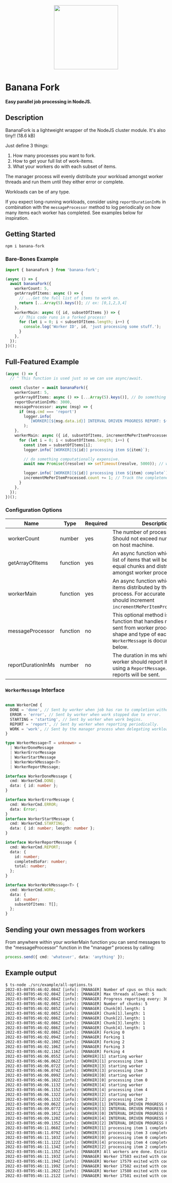 <p align="center">
  <img src="./assets/logo.png" height="200" />
</p>

# Banana Fork

**Easy parallel job processing in NodeJS.**

## Description

BananaFork is a lightweight wrapper of the NodeJS cluster module. It's also tiny!! (18.6 kB)


Just define 3 things:

1. How many processes you want to fork.
2. How to get your full list of work-items.
3. What your workers do with each subset of items.

The manager process will evenly distribute your workload amongst worker threads and run them until they either error or complete.

Workloads can be of any type.

If you expect long-running workloads, consider using `reportDurationInMs` in combination with the `messageProcessor` method to log periodically on how many items each worker has completed. See examples below for inspiration.


## Getting Started

```bash
npm i banana-fork
```



### Bare-Bones Example

```typescript
import { bananaFork } from 'banana-fork';

(async () => {
  await bananaFork({
    workerCount: 5,
    getArrayOfItems: async () => {
      // ...Get the full list of items to work on.
      return [...Array(5).keys()]; // ex: [0,1,2,3,4]
    },
    workerMain: async ({ id, subsetOfItems }) => {
      // This code runs in a forked process!
      for (let i = 0; i < subsetOfItems.length; i++) {
        console.log('Worker ID', id, 'just processing some stuff.');
      }
    },
  });
})();
```

## Full-Featured Example

```typescript
(async () => {
  // ^ This function is used just so we can use async/await.

  const cluster = await bananaFork({
    workerCount: 5,
    getArrayOfItems: async () => [...Array(5).keys()], // Do something to get the FULL list of items to work on.
    reportDurationInMs: 3000,
    messageProcessor: async (msg) => {
      if (msg.cmd === 'report')
        logger.info(
          `[WORKER][${msg.data.id}] INTERVAL DRIVEN PROGRESS REPORT: ${msg.data.completedSoFar}/${msg.data.total}`
        );
    },
    workerMain: async ({ id, subsetOfItems, incrementMePerItemProcessed }) => {
      for (let i = 0; i < subsetOfItems.length; i++) {
        const item = subsetOfItems[i];
        logger.info(`[WORKER][${id}] processing item ${item}`);

        // do something computationally expensive.
        await new Promise((resolve) => setTimeout(resolve, 5000)); // wait 5 seconds!

        logger.info(`[WORKER][${id}] processing item ${item} complete`);
        incrementMePerItemProcessed.count += 1; // Track the completeness of each item in the subset!
      }
    },
  });
})();
```
### Configuration Options

| Name               | Type     | Required | Description                                                                                                                                                 |
| ------------------ | -------- | -------- | ----------------------------------------------------------------------------------------------------------------------------------------------------------- |
| workerCount        | number   | yes      | The number of processes to fork. Should not exceed number of CPUs on host machine.                                                                          |
| getArrayOfItems    | function | yes      | An async function which resolves a list of items that will be split into equal chunks and distributed amongst worker processes.                             |
| workerMain         | function | yes      | An async function which handles items distributed by the "manager" process. For accurate reporting it should increment `incrementMePerItemProcessed.count`. |
| messageProcessor   | function | no       | This optional method is an async function that handles messages sent from worker processes. The shape and type of each `WorkerMessage` is documented below. |
| reportDurationInMs | number   | no       | The duration in ms which each worker should report it's progress using a `ReportMessage`. If falsy, no reports will be sent.                                |

### `WorkerMessage` Interface

```typescript

enum WorkerCmd {
  DONE = 'done', // Sent by worker when job has ran to completion without error.
  ERROR = 'error', // Sent by worker when work stopped due to error.
  STARTING = 'starting', // Sent by worker when work begins.
  REPORT = 'report', // Sent by worker when reporting periodically.
  WORK = 'work', // Sent by the manager process when delegating workload.
}

type WorkerMessage<T = unknown> =
  | WorkerDoneMessage
  | WorkerErrorMessage
  | WorkerStartMessage
  | WorkerWorkMessage<T>
  | WorkerReportMessage;

interface WorkerDoneMessage {
  cmd: WorkerCmd.DONE;
  data: { id: number };
}

interface WorkerErrorMessage {
  cmd: WorkerCmd.ERROR;
  data: Error;
}
interface WorkerStartMessage {
  cmd: WorkerCmd.STARTING;
  data: { id: number; length: number };
}

interface WorkerReportMessage {
  cmd: WorkerCmd.REPORT;
  data: {
    id: number;
    completedSoFar: number;
    total: number;
  };
}

interface WorkerWorkMessage<T> {
  cmd: WorkerCmd.WORK;
  data: {
    id: number;
    subsetOfItems: T[];
  };
}

```


## Sending your own messages from workers

From anywhere within your workerMain function you can send messages to the "messageProcessor" function in the "manager" process by calling:

```typescript
process.send({ cmd: 'whatever', data: 'anything' });
```

## Example output

```txt
$ ts-node ./src/example/all-options.ts
2022-03-08T05:46:02.084Z [info]: [MANAGER] Number of cpus on this machine: 8
2022-03-08T05:46:02.084Z [info]: [MANAGER] Max threads allowed: 5
2022-03-08T05:46:02.084Z [info]: [MANAGER] Progress reporting every: 3000ms
2022-03-08T05:46:02.085Z [info]: [MANAGER] Number of chunks: 5
2022-03-08T05:46:02.085Z [info]: [MANAGER] Chunk[0].length: 1
2022-03-08T05:46:02.085Z [info]: [MANAGER] Chunk[1].length: 1
2022-03-08T05:46:02.086Z [info]: [MANAGER] Chunk[2].length: 1
2022-03-08T05:46:02.086Z [info]: [MANAGER] Chunk[3].length: 1
2022-03-08T05:46:02.086Z [info]: [MANAGER] Chunk[4].length: 1
2022-03-08T05:46:02.086Z [info]: [MANAGER] Forking 0
2022-03-08T05:46:02.094Z [info]: [MANAGER] Forking 1
2022-03-08T05:46:02.100Z [info]: [MANAGER] Forking 2
2022-03-08T05:46:02.106Z [info]: [MANAGER] Forking 3
2022-03-08T05:46:02.116Z [info]: [MANAGER] Forking 4
2022-03-08T05:46:06.055Z [info]: [WORKER][1] starting worker
2022-03-08T05:46:06.062Z [info]: [WORKER][1] processing item 1
2022-03-08T05:46:06.072Z [info]: [WORKER][3] starting worker
2022-03-08T05:46:06.074Z [info]: [WORKER][3] processing item 3
2022-03-08T05:46:06.099Z [info]: [WORKER][0] starting worker
2022-03-08T05:46:06.102Z [info]: [WORKER][0] processing item 0
2022-03-08T05:46:06.113Z [info]: [WORKER][4] starting worker
2022-03-08T05:46:06.115Z [info]: [WORKER][4] processing item 4
2022-03-08T05:46:06.132Z [info]: [WORKER][2] starting worker
2022-03-08T05:46:06.133Z [info]: [WORKER][2] processing item 2
2022-03-08T05:46:09.062Z [info]: [WORKER][1] INTERVAL DRIVEN PROGRESS REPORT: 0/1
2022-03-08T05:46:09.077Z [info]: [WORKER][3] INTERVAL DRIVEN PROGRESS REPORT: 0/1
2022-03-08T05:46:09.101Z [info]: [WORKER][0] INTERVAL DRIVEN PROGRESS REPORT: 0/1
2022-03-08T05:46:09.120Z [info]: [WORKER][4] INTERVAL DRIVEN PROGRESS REPORT: 0/1
2022-03-08T05:46:09.135Z [info]: [WORKER][2] INTERVAL DRIVEN PROGRESS REPORT: 0/1
2022-03-08T05:46:11.068Z [info]: [WORKER][1] processing item 1 complete
2022-03-08T05:46:11.079Z [info]: [WORKER][3] processing item 3 complete
2022-03-08T05:46:11.103Z [info]: [WORKER][0] processing item 0 complete
2022-03-08T05:46:11.122Z [info]: [WORKER][4] processing item 4 complete
2022-03-08T05:46:11.134Z [info]: [WORKER][2] processing item 2 complete
2022-03-08T05:46:11.135Z [info]: [MANAGER] All workers are done. Exiting...
2022-03-08T05:46:11.193Z [info]: [MANAGER] Worker 17583 exited with code 0, and signal null
2022-03-08T05:46:11.194Z [info]: [MANAGER] Worker 17579 exited with code 0, and signal null
2022-03-08T05:46:11.199Z [info]: [MANAGER] Worker 17582 exited with code 0, and signal null
2022-03-08T05:46:11.202Z [info]: [MANAGER] Worker 17580 exited with code 0, and signal null
2022-03-08T05:46:11.212Z [info]: [MANAGER] Worker 17581 exited with code 0, and signal null
```
